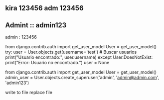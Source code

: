 

kira
123456
adm
123456
------------------------------
Admint :: admin123
------------------------------
admin : 123456


from django.contrib.auth import get_user_model
User = get_user_model()
try:
    user = User.objects.get(username='test') # Buscar usuarios
    print("Usuario encontrado:", user.username)
except User.DoesNotExist:
    print("Error: Usuario no encontrado.")
    user = None



from django.contrib.auth import get_user_model
User = get_user_model()
admin_user = User.objects.create_superuser('admin', 'admin@admin.com', 'admin123')



write to file 
replace file